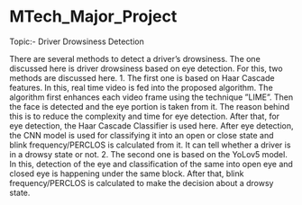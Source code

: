 # MTech_Major_Project

Topic:- Driver Drowsiness Detection

There are several methods to detect a driver’s drowsiness. The one discussed here is driver drowsiness based on eye detection. For this, two methods are discussed here.
     1. The first one is based on Haar Cascade features. In this, real time video is fed into the proposed algorithm. The algorithm first enhances each video frame using the technique ”LIME”. Then the face is detected and the eye portion is taken from it. The reason behind this is to reduce the complexity and time for eye detection. After that, for eye detection, the Haar Cascade Classifier is used here. After eye detection, the CNN model is used for classifying it into an open or close state and blink frequency/PERCLOS is calculated from it. It can tell whether a driver is in a drowsy state or not. 
     2. The second one is based on the YoLov5 model. In this, detection of the eye and classification of the same into open eye and closed eye is happening under the same block. After that, blink frequency/PERCLOS is calculated to make the decision about a drowsy state.

